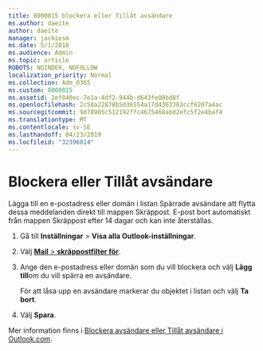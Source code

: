 ```yaml
---
title: 8000015 blockera eller Tillåt avsändare
ms.author: daeite
author: daeite
manager: jackiesm
ms.date: 5/1/2018
ms.audience: Admin
ms.topic: article
ROBOTS: NOINDEX, NOFOLLOW
localization_priority: Normal
ms.collection: Adm_O365
ms.custom: 8000015
ms.assetid: 2ef840ec-7e1a-4df2-944b-d643fe08bd8f
ms.openlocfilehash: 2c58a22878b5d36554a17d4363303ccf6207a4ac
ms.sourcegitcommit: 9d78905c512192ffc4675468abd2efc5f2e4baf4
ms.translationtype: MT
ms.contentlocale: sv-SE
ms.lasthandoff: 04/23/2019
ms.locfileid: "32396814"
---
```

# <a name="block-or-unblock-senders"></a>Blockera eller Tillåt avsändare

Lägga till en e-postadress eller domän i listan Spärrade avsändare att flytta dessa meddelanden direkt till mappen Skräppost. E-post bort automatiskt från mappen Skräppost efter 14 dagar och kan inte återställas.
  
1. Gå till **Inställningar** \> **Visa alla Outlook-inställningar**. 
    
2. Välj [ **Mail** \> **skräppostfilter för**](https://outlook.live.com/mail/options/mail/junkEmail). 
    
3. Ange den e-postadress eller domän som du vill blockera och välj **Lägg till**om du vill spärra en avsändare. 
    
    För att låsa upp en avsändare markerar du objektet i listan och välj **Ta bort**.
    
4. Välj **Spara**. 
    
Mer information finns i [Blockera avsändare eller Tillåt avsändare i Outlook.com](https://go.microsoft.com/fwlink/p/?linkid=873133).
  


